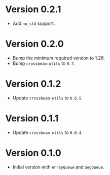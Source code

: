 # Version 0.2.1

- Add `no_std` support.

# Version 0.2.0

- Bump the minimum required version to 1.28.
- Bump `crossbeam-utils` to `0.7`.

# Version 0.1.2

- Update `crossbeam-utils` to `0.6.5`.

# Version 0.1.1

- Update `crossbeam-utils` to `0.6.4`.

# Version 0.1.0

- Initial version with `ArrayQueue` and `SegQueue`.
